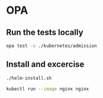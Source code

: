 # OPA

## Run the tests locally

```bash
opa test -v ./kubernetes/admission
```

## Install and excercise

```bash
./helm-install.sh

kubectl run --image nginx nginx
```
